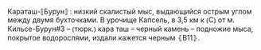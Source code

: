 ---
---

Караташ-⟦Бурун⟧
: низкий скалистый мыс, выдающийся острым углом между двумя бухточками. В урочище Капсель, в 3,5 км к ⦅С⦆ от м. Кильсе-Бурун#3 – ⦅тюрк.⦆ кара таш – черный камень – подножие мыса, покрытое водорослями, издали кажется черным ⦃В11⦄.
